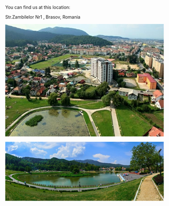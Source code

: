 You can find us at this location:

Str.Zambilelor Nr1 , Brasov, Romania

![alt text](first.jpg "First picture")

![alt text](second.jpg "Second")